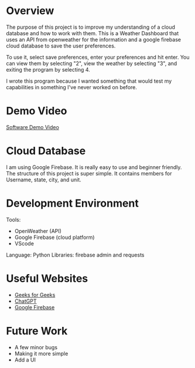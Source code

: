 # Overview

 The purpose of this project is to improve my understanding of a cloud database and how to work with them. This is a Weather Dashboard that uses an API from openweather for the information and a google firebase cloud database to save the user preferences.

 To use it, select save preferences, enter your preferences and hit enter. You can view them by selecting "2", view the weather by selecting "3", and exiting the program by selecting  4. 

I wrote this program because I wanted something that would test my capabilities in something I've never worked on before.


# Demo Video
[Software Demo Video](http://youtube.link.goes.here)

# Cloud Database

I am using Google Firebase. It is really easy to use and beginner friendly. 
The structure of this project is super simple. It contains members for Username, state, city, and unit.

# Development Environment

Tools:
* OpenWeather (API)
* Google Firebase (cloud platform)
* VScode

Language: Python
Libraries: firebase admin and requests


# Useful Websites

- [Geeks for Geeks](https://www.geeksforgeeks.org/firebase-tutorial/?ref=gcse)
- [ChatGPT](https://chatgpt.com/?oai-dm=1)
- [Google Firebase]([http://url.link.goes.here](https://firebase.google.com/docs/firestore/quickstart#python))

# Future Work

- A few minor bugs
- Making it more simple
- Add a UI
